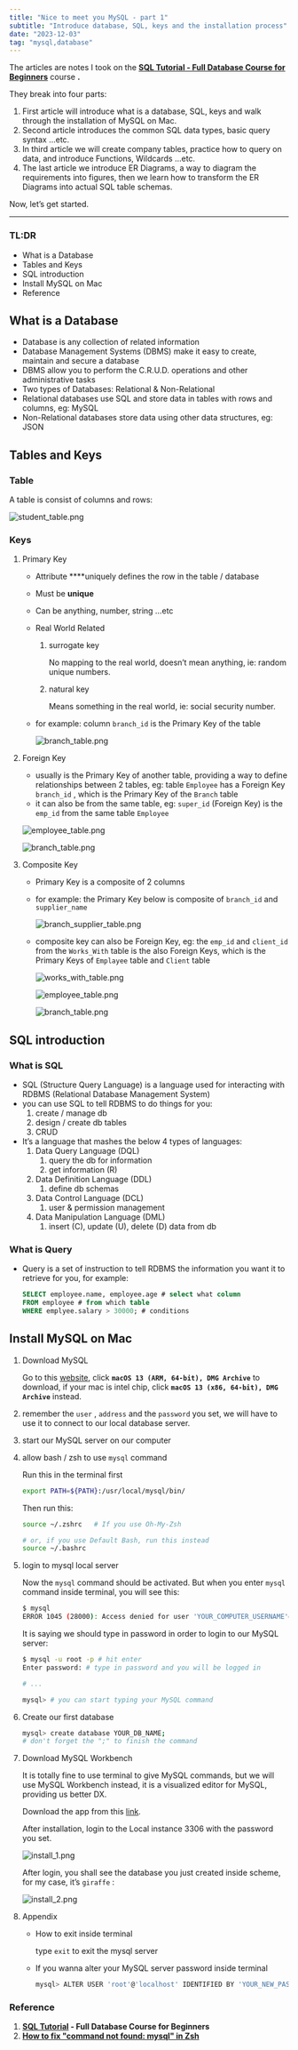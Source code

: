 ```yaml
---
title: "Nice to meet you MySQL - part 1"
subtitle: "Introduce database, SQL, keys and the installation process"
date: "2023-12-03"
tag: "mysql,database"
---
```


The articles are notes I took on the **[SQL Tutorial - Full Database Course for Beginners](https://www.youtube.com/watch?v=HXV3zeQKqGY)** course **.**

They break into four parts:

1. First article will introduce what is a database, SQL, keys and walk through the installation of MySQL on Mac.
2. Second article introduces the common SQL data types, basic query syntax …etc.
3. In third article we will create company tables, practice how to query on data, and introduce Functions, Wildcards …etc.
4. The last article we introduce ER Diagrams, a way to diagram the requirements into figures, then we learn how to transform the ER Diagrams into actual SQL table schemas.

Now, let’s get started.

---

### TL:DR

- What is a Database
- Tables and Keys
- SQL introduction
- Install MySQL on Mac
- Reference

## What is a Database

- Database is any collection of related information
- Database Management Systems (DBMS) make it easy to create, maintain and secure a database
- DBMS allow you to perform the C.R.U.D. operations and other administrative tasks
- Two types of Databases: Relational & Non-Relational
- Relational databases use SQL and store data in tables with rows and columns, eg: MySQL
- Non-Relational databases store data using other data structures, eg: JSON

## Tables and Keys

### Table

A table is consist of columns and rows:

![student_table.png](/post/nice-to-meet-you-mysql-p1/student_table.png)

### Keys

1. Primary Key
    - Attribute ****uniquely defines the row in the table / database
    - Must be **unique**
    - Can be anything, number, string …etc
    - Real World Related
        1. surrogate key
            
            No mapping to the real world, doesn’t mean anything, ie: random unique numbers.
            
        2. natural key
            
            Means something in the real world, ie: social security number.
            
    - for example:  column `branch_id` is the Primary Key of the table
        
        ![branch_table.png](/post/nice-to-meet-you-mysql-p1/branch_table.png)
        
2. Foreign Key
    - usually is the Primary Key of another table, providing a way to define relationships between 2 tables, eg: table `Employee` has a Foreign Key  `branch_id` , which is the Primary Key of the `Branch` table
    - it can also be from the same table, eg: `super_id` (Foreign Key) is the `emp_id` from the same table `Employee`
    
    ![employee_table.png](/post/nice-to-meet-you-mysql-p1/employee_table.png)
    
    ![branch_table.png](/post/nice-to-meet-you-mysql-p1/branch_table.png)
    
3. Composite Key
    - Primary Key is a composite of 2 columns
    - for example: the Primary Key below is composite of `branch_id` and `supplier_name`
        
        ![branch_supplier_table.png](/post/nice-to-meet-you-mysql-p1/branch_supplier_table.png)
        
    - composite key can also be Foreign Key, eg: the `emp_id` and `client_id` from the `Works_With` table is the also Foreign Keys, which is the Primary Keys of `Emplayee` table and `Client` table
        
        ![works_with_table.png](/post/nice-to-meet-you-mysql-p1/works_with_table.png)
        
        ![employee_table.png](/post/nice-to-meet-you-mysql-p1/employee_table.png)
        
        ![branch_table.png](/post/nice-to-meet-you-mysql-p1/branch_table.png)
        

## SQL introduction

### What is SQL

- SQL  (Structure Query Language) is a language used for interacting with RDBMS (Relational Database Management System)
- you can use SQL to tell RDBMS to do things for you:
    1. create / manage db
    2. design / create db tables
    3. CRUD 
- It’s a language that mashes the below 4 types of languages:
    1. Data Query Language (DQL)
        1. query the db for information
        2. get information (R)
    2. Data Definition Language (DDL)
        1. define db schemas
    3. Data Control Language (DCL)
        1. user & permission management
    4. Data Manipulation Language (DML) 
        1. insert (C), update (U), delete (D) data from db

### What is Query

- Query is a set of instruction to tell RDBMS the information you want it to retrieve for you, for example:
    
    ```sql
    SELECT employee.name, employee.age # select what column
    FROM employee # from which table
    WHERE emplyee.salary > 30000; # conditions
    ```
    

## Install MySQL on Mac

1. Download MySQL
    
    Go to this [website](https://dev.mysql.com/downloads/mysql/), click **`macOS 13 (ARM, 64-bit), DMG Archive`** to download, if your mac is intel chip, click **`macOS 13 (x86, 64-bit), DMG Archive`** instead.
    
2. remember the `user` , `address` and the `password` you set, we will have to use it to connect to our local database server.
3. start our MySQL server on our computer
4. allow bash / zsh to use `mysql` command
    
    Run this in the terminal first
    
    ```bash
    export PATH=${PATH}:/usr/local/mysql/bin/
    ```
    
    Then run this:
    
    ```bash
    source ~/.zshrc   # If you use Oh-My-Zsh
    
    # or, if you use Default Bash, run this instead
    source ~/.bashrc  
    ```
    
5. login to mysql local server
    
    Now the `mysql` command should be activated. But when you enter `mysql` command inside terminal, you will see this:
    
    ```bash
    $ mysql
    ERROR 1045 (28000): Access denied for user 'YOUR_COMPUTER_USERNAME'@'localhost' (using password: NO)
    ```
    
    It is saying we should type in password in order to login to our MySQL server:
    
    ```bash
    $ mysql -u root -p # hit enter
    Enter password: # type in password and you will be logged in
    
    # ...
    
    mysql> # you can start typing your MySQL command
    ```
    
6. Create our first database
    
    ```bash
    mysql> create database YOUR_DB_NAME; 
    # don't forget the ";" to finish the command
    ```
    
7. Download MySQL Workbench
    
    It is totally fine to use terminal to give MySQL commands, but we will use MySQL Workbench instead, it is a visualized editor for MySQL, providing us better DX.
    
    Download the app from this [link](https://dev.mysql.com/downloads/workbench/).
    
    After installation, login to the Local instance 3306 with the password you set.
    
    ![install_1.png](/post/nice-to-meet-you-mysql-p1/install_1.png)
    
    After login, you shall see the database you just created inside scheme, for my case, it’s `giraffe` :
    
    ![install_2.png](/post/nice-to-meet-you-mysql-p1/install_2.png)
    
8. Appendix
    - How to exit inside terminal
        
        type `exit` to exit the mysql server
        
    - If you wanna alter your MySQL server password inside terminal
        
        ```bash
        mysql> ALTER USER 'root'@'localhost' IDENTIFIED BY 'YOUR_NEW_PASSWORD';
        ```
        

### Reference

1. **[SQL Tutorial](https://www.youtube.com/watch?v=HXV3zeQKqGY&t=606s) - Full Database Course for Beginners**
2. **[How to fix "command not found: mysql" in Zsh](https://stackoverflow.com/questions/35858052/how-to-fix-command-not-found-mysql-in-zsh)**
